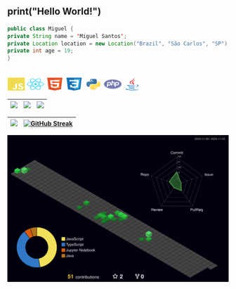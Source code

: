   ## print("Hello World!")

  ```java
public class Miguel {
  private String name = 'Miguel Santos';
  private Location location = new Location("Brazil", "São Carlos", "SP");
  private int age = 19;
}
```
 
  <div style="display: inline_block"><br>
    <img align="center" alt="Miguel-JS" height="30" width="40" src="https://raw.githubusercontent.com/devicons/devicon/master/icons/javascript/javascript-plain.svg">
    <img align="center" alt="Miguel-React" height="30" width="40" src="https://raw.githubusercontent.com/devicons/devicon/master/icons/react/react-original.svg">
    <img align="center" alt="Miguel-HTML" height="30" width="40" src="https://raw.githubusercontent.com/devicons/devicon/master/icons/html5/html5-original.svg"> 
    <img align="center" alt="Miguel-CSS" height="30" width="40" src="https://raw.githubusercontent.com/devicons/devicon/master/icons/css3/css3-original.svg">
    <img align="center" alt="Miguel-Python" height="30" width="40" src="https://raw.githubusercontent.com/devicons/devicon/master/icons/python/python-original.svg">
    <img align="center" alt="Miguel-Php" height="40" width="40" src="https://raw.githubusercontent.com/devicons/devicon/master/icons/php/php-plain.svg">
    <img align="center" alt="Miguel-Java" height="30" width="40" src="https://raw.githubusercontent.com/devicons/devicon/master/icons/java/java-original.svg">
    
  
</div>
 
 
 <!--- 

 <div style="display:inline_block">
    	<img align="center" src="https://img.shields.io/badge/Python-3776AB?style=for-the-badge&logo=python&logoColor=white">
      <img align="center" src="https://img.shields.io/badge/HTML5-E34F26?style=for-the-badge&logo=html5&logoColor=white">
      <img align="center" src="https://img.shields.io/badge/CSS3-1572B6?style=for-the-badge&logo=css3&logoColor=white">
      <img align="center" src="https://img.shields.io/badge/Java-ED8B00?style=for-the-badge&logo=java&logoColor=white">
      <img align="center" src="https://img.shields.io/badge/JavaScript-323330?style=for-the-badge&logo=javascript&logoColor=F7DF1E">
      <img align="center" src="https://img.shields.io/badge/Bootstrap-563D7C?style=for-the-badge&logo=bootstrap&logoColor=white">
      <img align="center" src="https://img.shields.io/badge/PHP-777BB4?style=for-the-badge&logo=php&logoColor=white">
      <img align="center" src="https://img.shields.io/badge/MySQL-00000F?style=for-the-badge&logo=mysql&logoColor=white">
      <img align="right" src="https://mj-gallery.com/b2fede8f-304b-4681-9991-f7282afea868/grid_0.png" height="150px">
  </div>
  
  <hr>
  <div>
  <a href="https://www.instagram.com/miiguelssantos" target="_blank"><img src="https://img.shields.io/badge/Instagram-E4405F?style=for-the-badge&logo=instagram&logoColor=white" target="_blank"></a>
  <a href="https://www.twitter.com/odevmiguel" target="_blank"><img src="https://img.shields.io/badge/Twitter-1DA1F2?style=for-the-badge&logo=twitter&logoColor=white" target="_blank"></a>
  </div>
--->

  | ![](http://github-profile-summary-cards.vercel.app/api/cards/stats?username=miiguellssantos&theme=radical) | ![](http://github-profile-summary-cards.vercel.app/api/cards/repos-per-language?username=miiguellssantos&hide=Html&theme=radical) | ![](http://github-profile-summary-cards.vercel.app/api/cards/most-commit-language?username=miiguellssantos&theme=radical) |
  | :-: | :-: | :-: |

  | ![](http://github-profile-summary-cards.vercel.app/api/cards/profile-details?username=miiguellssantos&theme=radical) | [![GitHub Streak](https://streak-stats.demolab.com?user=miiguellssantos&theme=radical&date_format=j%2Fn%5B%2FY%5D&type=png)](https://git.io/streak-stats) |
| :-: | :-: |

  ![](./profile-3d-contrib/profile-night-green.svg)

<!---
miiguellssantos/miiguellssantos is a ✨ special ✨ repository because its `README.md` (this file) appears on your GitHub profile.
You can click the Preview link to take a look at your changes.
--->
